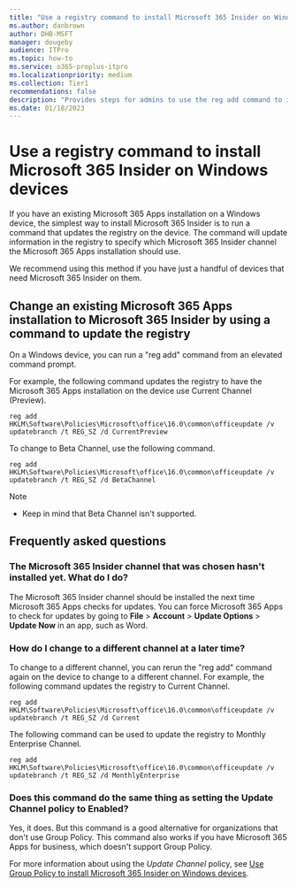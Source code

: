 ```yaml
---
title: "Use a registry command to install Microsoft 365 Insider on Windows devices"
ms.author: danbrown
author: DHB-MSFT
manager: dougeby
audience: ITPro
ms.topic: how-to
ms.service: o365-proplus-itpro
ms.localizationpriority: medium
ms.collection: Tier1
recommendations: false
description: "Provides steps for admins to use the reg add command to install Microsoft 365 Insider on Windows devices."
ms.date: 01/18/2023
---
```


# Use a registry command to install Microsoft 365 Insider on Windows devices

If you have an existing Microsoft 365 Apps installation on a Windows device, the simplest way to install Microsoft 365 Insider is to run a command that updates the registry on the device. The command will update information in the registry to specify which Microsoft 365 Insider channel the Microsoft 365 Apps installation should use.

We recommend using this method if you have just a handful of devices that need Microsoft 365 Insider on them.

## Change an existing Microsoft 365 Apps installation to Microsoft 365 Insider by using a command to update the registry

On a Windows device, you can run a "reg add" command from an elevated command prompt.

For example, the following command updates the registry to have the Microsoft 365 Apps installation on the device use Current Channel (Preview).

`reg add HKLM\Software\Policies\Microsoft\office\16.0\common\officeupdate /v updatebranch /t REG_SZ /d CurrentPreview`

To change to Beta Channel, use the following command.

`reg add HKLM\Software\Policies\Microsoft\office\16.0\common\officeupdate /v updatebranch /t REG_SZ /d BetaChannel`

> [!NOTE]
> - Keep in mind that Beta Channel isn't supported.

## Frequently asked questions

### The Microsoft 365 Insider channel that was chosen hasn't installed yet. What do I do?

The Microsoft 365 Insider channel should be installed the next time Microsoft 365 Apps checks for updates. You can force Microsoft 365 Apps to check for updates by going to **File** > **Account** > **Update Options** > **Update Now** in an app, such as Word.

### How do I change to a different channel at a later time?

To change to a different channel, you can rerun the "reg add" command again on the device to change to a different channel. For example, the following command updates the registry to Current Channel.

`reg add HKLM\Software\Policies\Microsoft\office\16.0\common\officeupdate /v updatebranch /t REG_SZ /d Current`

The following command can be used to update the registry to Monthly Enterprise Channel.

`reg add HKLM\Software\Policies\Microsoft\office\16.0\common\officeupdate /v updatebranch /t REG_SZ /d MonthlyEnterprise`

### Does this command do the same thing as setting the Update Channel policy to Enabled?

Yes, it does. But this command is a good alternative for organizations that don't use Group Policy. This command also works if you have Microsoft 365 Apps for business, which doesn't support Group Policy.

For more information about using the *Update Channel* policy, see [Use Group Policy to install Microsoft 365 Insider on Windows devices](group-policy.md).